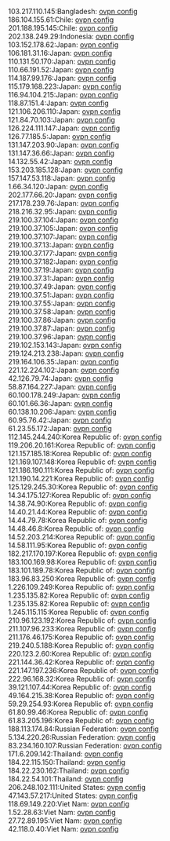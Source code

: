 103.217.110.145:Bangladesh: [ovpn config](vpn/103_217_110_145.ovpn)  
186.104.155.61:Chile: [ovpn config](vpn/186_104_155_61.ovpn)  
201.188.195.145:Chile: [ovpn config](vpn/201_188_195_145.ovpn)  
202.138.249.29:Indonesia: [ovpn config](vpn/202_138_249_29.ovpn)  
103.152.178.62:Japan: [ovpn config](vpn/103_152_178_62.ovpn)  
106.181.31.16:Japan: [ovpn config](vpn/106_181_31_16.ovpn)  
110.131.50.170:Japan: [ovpn config](vpn/110_131_50_170.ovpn)  
110.66.191.52:Japan: [ovpn config](vpn/110_66_191_52.ovpn)  
114.187.99.176:Japan: [ovpn config](vpn/114_187_99_176.ovpn)  
115.179.168.223:Japan: [ovpn config](vpn/115_179_168_223.ovpn)  
116.94.104.215:Japan: [ovpn config](vpn/116_94_104_215.ovpn)  
118.87.151.4:Japan: [ovpn config](vpn/118_87_151_4.ovpn)  
121.106.206.110:Japan: [ovpn config](vpn/121_106_206_110.ovpn)  
121.84.70.103:Japan: [ovpn config](vpn/121_84_70_103.ovpn)  
126.224.111.147:Japan: [ovpn config](vpn/126_224_111_147.ovpn)  
126.77.185.5:Japan: [ovpn config](vpn/126_77_185_5.ovpn)  
131.147.203.90:Japan: [ovpn config](vpn/131_147_203_90.ovpn)  
131.147.36.66:Japan: [ovpn config](vpn/131_147_36_66.ovpn)  
14.132.55.42:Japan: [ovpn config](vpn/14_132_55_42.ovpn)  
153.203.185.128:Japan: [ovpn config](vpn/153_203_185_128.ovpn)  
157.147.53.118:Japan: [ovpn config](vpn/157_147_53_118.ovpn)  
1.66.34.120:Japan: [ovpn config](vpn/1_66_34_120.ovpn)  
202.177.66.20:Japan: [ovpn config](vpn/202_177_66_20.ovpn)  
217.178.239.76:Japan: [ovpn config](vpn/217_178_239_76.ovpn)  
218.216.32.95:Japan: [ovpn config](vpn/218_216_32_95.ovpn)  
219.100.37.104:Japan: [ovpn config](vpn/219_100_37_104.ovpn)  
219.100.37.105:Japan: [ovpn config](vpn/219_100_37_105.ovpn)  
219.100.37.107:Japan: [ovpn config](vpn/219_100_37_107.ovpn)  
219.100.37.13:Japan: [ovpn config](vpn/219_100_37_13.ovpn)  
219.100.37.177:Japan: [ovpn config](vpn/219_100_37_177.ovpn)  
219.100.37.182:Japan: [ovpn config](vpn/219_100_37_182.ovpn)  
219.100.37.19:Japan: [ovpn config](vpn/219_100_37_19.ovpn)  
219.100.37.31:Japan: [ovpn config](vpn/219_100_37_31.ovpn)  
219.100.37.49:Japan: [ovpn config](vpn/219_100_37_49.ovpn)  
219.100.37.51:Japan: [ovpn config](vpn/219_100_37_51.ovpn)  
219.100.37.55:Japan: [ovpn config](vpn/219_100_37_55.ovpn)  
219.100.37.58:Japan: [ovpn config](vpn/219_100_37_58.ovpn)  
219.100.37.86:Japan: [ovpn config](vpn/219_100_37_86.ovpn)  
219.100.37.87:Japan: [ovpn config](vpn/219_100_37_87.ovpn)  
219.100.37.96:Japan: [ovpn config](vpn/219_100_37_96.ovpn)  
219.102.153.143:Japan: [ovpn config](vpn/219_102_153_143.ovpn)  
219.124.213.238:Japan: [ovpn config](vpn/219_124_213_238.ovpn)  
219.164.106.35:Japan: [ovpn config](vpn/219_164_106_35.ovpn)  
221.12.224.102:Japan: [ovpn config](vpn/221_12_224_102.ovpn)  
42.126.79.74:Japan: [ovpn config](vpn/42_126_79_74.ovpn)  
58.87.164.227:Japan: [ovpn config](vpn/58_87_164_227.ovpn)  
60.100.178.249:Japan: [ovpn config](vpn/60_100_178_249.ovpn)  
60.101.66.36:Japan: [ovpn config](vpn/60_101_66_36.ovpn)  
60.138.10.206:Japan: [ovpn config](vpn/60_138_10_206.ovpn)  
60.95.76.42:Japan: [ovpn config](vpn/60_95_76_42.ovpn)  
61.23.55.172:Japan: [ovpn config](vpn/61_23_55_172.ovpn)  
112.145.244.240:Korea Republic of: [ovpn config](vpn/112_145_244_240.ovpn)  
119.206.20.161:Korea Republic of: [ovpn config](vpn/119_206_20_161.ovpn)  
121.157.185.18:Korea Republic of: [ovpn config](vpn/121_157_185_18.ovpn)  
121.169.107.148:Korea Republic of: [ovpn config](vpn/121_169_107_148.ovpn)  
121.186.190.111:Korea Republic of: [ovpn config](vpn/121_186_190_111.ovpn)  
121.190.14.221:Korea Republic of: [ovpn config](vpn/121_190_14_221.ovpn)  
125.129.245.30:Korea Republic of: [ovpn config](vpn/125_129_245_30.ovpn)  
14.34.175.127:Korea Republic of: [ovpn config](vpn/14_34_175_127.ovpn)  
14.38.74.90:Korea Republic of: [ovpn config](vpn/14_38_74_90.ovpn)  
14.40.21.44:Korea Republic of: [ovpn config](vpn/14_40_21_44.ovpn)  
14.44.79.78:Korea Republic of: [ovpn config](vpn/14_44_79_78.ovpn)  
14.48.46.8:Korea Republic of: [ovpn config](vpn/14_48_46_8.ovpn)  
14.52.203.214:Korea Republic of: [ovpn config](vpn/14_52_203_214.ovpn)  
14.58.111.95:Korea Republic of: [ovpn config](vpn/14_58_111_95.ovpn)  
182.217.170.197:Korea Republic of: [ovpn config](vpn/182_217_170_197.ovpn)  
183.100.169.98:Korea Republic of: [ovpn config](vpn/183_100_169_98.ovpn)  
183.101.189.78:Korea Republic of: [ovpn config](vpn/183_101_189_78.ovpn)  
183.96.83.250:Korea Republic of: [ovpn config](vpn/183_96_83_250.ovpn)  
1.226.109.249:Korea Republic of: [ovpn config](vpn/1_226_109_249.ovpn)  
1.235.135.82:Korea Republic of: [ovpn config](vpn/1_235_135_82.ovpn)  
1.235.135.82:Korea Republic of: [ovpn config](vpn/1_235_135_82.ovpn)  
1.245.115.115:Korea Republic of: [ovpn config](vpn/1_245_115_115.ovpn)  
210.96.123.192:Korea Republic of: [ovpn config](vpn/210_96_123_192.ovpn)  
211.107.96.233:Korea Republic of: [ovpn config](vpn/211_107_96_233.ovpn)  
211.176.46.175:Korea Republic of: [ovpn config](vpn/211_176_46_175.ovpn)  
219.240.5.188:Korea Republic of: [ovpn config](vpn/219_240_5_188.ovpn)  
220.123.2.60:Korea Republic of: [ovpn config](vpn/220_123_2_60.ovpn)  
221.144.36.42:Korea Republic of: [ovpn config](vpn/221_144_36_42.ovpn)  
221.147.197.236:Korea Republic of: [ovpn config](vpn/221_147_197_236.ovpn)  
222.96.168.32:Korea Republic of: [ovpn config](vpn/222_96_168_32.ovpn)  
39.121.107.44:Korea Republic of: [ovpn config](vpn/39_121_107_44.ovpn)  
49.164.215.38:Korea Republic of: [ovpn config](vpn/49_164_215_38.ovpn)  
59.29.254.93:Korea Republic of: [ovpn config](vpn/59_29_254_93.ovpn)  
61.80.99.46:Korea Republic of: [ovpn config](vpn/61_80_99_46.ovpn)  
61.83.205.196:Korea Republic of: [ovpn config](vpn/61_83_205_196.ovpn)  
188.113.174.84:Russian Federation: [ovpn config](vpn/188_113_174_84.ovpn)  
5.134.220.26:Russian Federation: [ovpn config](vpn/5_134_220_26.ovpn)  
83.234.160.107:Russian Federation: [ovpn config](vpn/83_234_160_107.ovpn)  
171.6.209.142:Thailand: [ovpn config](vpn/171_6_209_142.ovpn)  
184.22.115.150:Thailand: [ovpn config](vpn/184_22_115_150.ovpn)  
184.22.230.162:Thailand: [ovpn config](vpn/184_22_230_162.ovpn)  
184.22.54.101:Thailand: [ovpn config](vpn/184_22_54_101.ovpn)  
206.248.102.111:United States: [ovpn config](vpn/206_248_102_111.ovpn)  
47.143.57.217:United States: [ovpn config](vpn/47_143_57_217.ovpn)  
118.69.149.220:Viet Nam: [ovpn config](vpn/118_69_149_220.ovpn)  
1.52.28.63:Viet Nam: [ovpn config](vpn/1_52_28_63.ovpn)  
27.72.89.195:Viet Nam: [ovpn config](vpn/27_72_89_195.ovpn)  
42.118.0.40:Viet Nam: [ovpn config](vpn/42_118_0_40.ovpn)  
